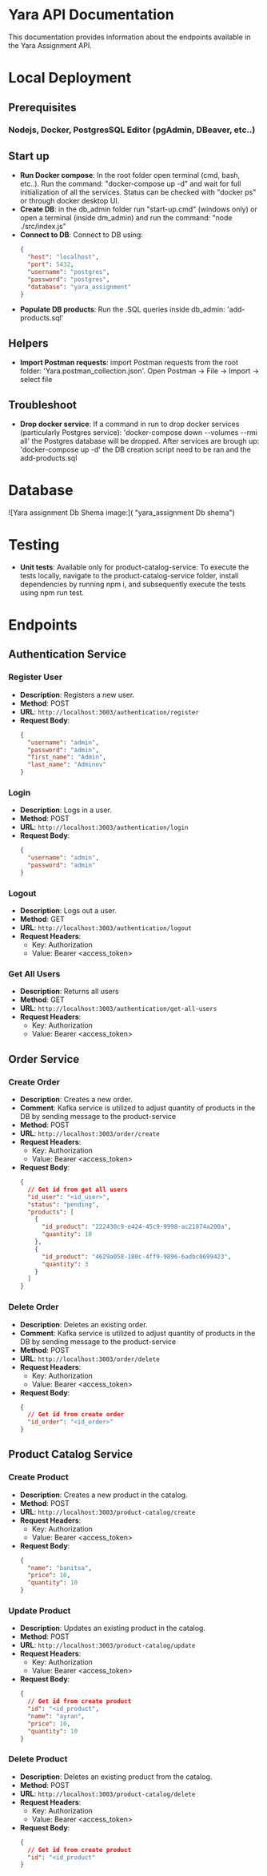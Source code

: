# Yara API Documentation

This documentation provides information about the endpoints available in the Yara Assignment API.

# Local Deployment

## Prerequisites

### Nodejs, Docker, PostgresSQL Editor (pgAdmin, DBeaver, etc..)

## Start up

- **Run Docker compose**: In the root folder open terminal (cmd, bash, etc..). Run the command: "docker-compose up -d" and wait for full initialization of all the services. Status can be checked with "docker ps" or through docker desktop UI.
- **Create DB**: in the db_admin folder run "start-up.cmd" (windows only) or open a terminal (inside dm_admin) and run the command: "node ./src/index.js"
- **Connect to DB**: Connect to DB using:
  ```json
  {
    "host": "localhost",
    "port": 5432,
    "username": "postgres",
    "password": "postgres",
    "database": "yara_assignment"
  }
  ```
- **Populate DB products**: Run the .SQL queries inside db_admin: 'add-products.sql'

## Helpers

- **Import Postman requests**: import Postman requests from the root folder: 'Yara.postman_collection.json'. Open Postman -> File -> Import -> select file

## Troubleshoot

- **Drop docker service**: If a command in run to drop docker services (particularly Postgres service): 'docker-compose down --volumes --rmi all' the Postgres database will be dropped. After services are brough up: 'docker-compose up -d' the DB creation script need to be ran and the add-products.sql

# Database

![Yara assignment Db Shema image:]( "yara_assignment Db shema")

# Testing

- **Unit tests**: Available only for product-catalog-service: To execute the tests locally, navigate to the product-catalog-service folder, install dependencies by running npm i, and subsequently execute the tests using npm run test.

# Endpoints

## Authentication Service

### Register User

- **Description**: Registers a new user.
- **Method**: POST
- **URL**: `http://localhost:3003/authentication/register`
- **Request Body**:
  ```json
  {
    "username": "admin",
    "password": "admin",
    "first_name": "Admin",
    "last_name": "Adminov"
  }
  ```

### Login

- **Description**: Logs in a user.
- **Method**: POST
- **URL**: `http://localhost:3003/authentication/login`
- **Request Body**:
  ```json
  {
    "username": "admin",
    "password": "admin"
  }
  ```

### Logout

- **Description**: Logs out a user.
- **Method**: GET
- **URL**: `http://localhost:3003/authentication/logout`
- **Request Headers**:
  - Key: Authorization
  - Value: Bearer \<access_token>

### Get All Users

- **Description**: Returns all users
- **Method**: GET
- **URL**: `http://localhost:3003/authentication/get-all-users`
- **Request Headers**:
  - Key: Authorization
  - Value: Bearer \<access_token>

## Order Service

### Create Order

- **Description**: Creates a new order.
- **Comment**: Kafka service is utilized to adjust quantity of products in the DB by sending message to the product-service
- **Method**: POST
- **URL**: `http://localhost:3003/order/create`
- **Request Headers**:
  - Key: Authorization
  - Value: Bearer \<access_token>
- **Request Body**:
  ```json
  {
    // Get id from get all users
    "id_user": "<id_user>",
    "status": "pending",
    "products": [
      {
        "id_product": "222430c9-e424-45c9-9998-ac21874a200a",
        "quantity": 10
      },
      {
        "id_product": "4629a058-180c-4ff9-9896-6adbc0699423",
        "quantity": 3
      }
    ]
  }
  ```

### Delete Order

- **Description**: Deletes an existing order.
- **Comment**: Kafka service is utilized to adjust quantity of products in the DB by sending message to the product-service
- **Method**: POST
- **URL**: `http://localhost:3003/order/delete`
- **Request Headers**:
  - Key: Authorization
  - Value: Bearer \<access_token>
- **Request Body**:
  ```json
  {
    // Get id from create order
    "id_order": "<id_order>"
  }
  ```

## Product Catalog Service

### Create Product

- **Description**: Creates a new product in the catalog.
- **Method**: POST
- **URL**: `http://localhost:3003/product-catalog/create`
- **Request Headers**:
  - Key: Authorization
  - Value: Bearer \<access_token>
- **Request Body**:
  ```json
  {
    "name": "banitsa",
    "price": 10,
    "quantity": 10
  }
  ```

### Update Product

- **Description**: Updates an existing product in the catalog.
- **Method**: POST
- **URL**: `http://localhost:3003/product-catalog/update`
- **Request Headers**:
  - Key: Authorization
  - Value: Bearer \<access_token>
- **Request Body**:
  ```json
  {
    // Get id from create product
    "id": "<id_product",
    "name": "ayran",
    "price": 10,
    "quantity": 10
  }
  ```

### Delete Product

- **Description**: Deletes an existing product from the catalog.
- **Method**: POST
- **URL**: `http://localhost:3003/product-catalog/delete`
- **Request Headers**:
  - Key: Authorization
  - Value: Bearer \<access_token>
- **Request Body**:
  ```json
  {
    // Get id from create product
    "id": "<id_product"
  }
  ```
